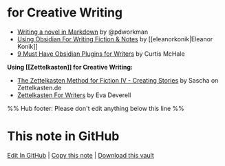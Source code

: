 # for Creative Writing

- [Writing a novel in Markdown](https://pdworkman.com/writing-a-novel-in-markdown/) by @pdworkman
- [Using Obsidian For Writing Fiction & Notes](https://eleanorkonik.com/obsidian-for-writing/) by [[eleanorkonik|Eleanor Konik]]
- [9 Must Have Obsidian Plugins for Writers](https://curtismchale.ca/2022/01/10/9-obsidian-writing-plugins/) by Curtis McHale

**Using [[Zettelkasten]] for Creative Writing:**
- [The Zettelkasten Method for Fiction IV - Creating Stories](https://zettelkasten.de/posts/zettelkasten-fiction-writing-part-4-create-story/) by Sascha on Zettelkasten.de
- [Zettelkasten For Writers](https://www.eadeverell.com/zettelkasten/) by Eva Deverell


%% Hub footer: Please don't edit anything below this line %%

# This note in GitHub

<span class="git-footer">[Edit In GitHub](https://github.dev/obsidian-community/obsidian-hub/blob/main/04%20-%20Guides%2C%20Workflows%2C%20%26%20Courses/for%20Creative%20Writing.md "git-hub-edit-note") | [Copy this note](https://raw.githubusercontent.com/obsidian-community/obsidian-hub/main/04%20-%20Guides%2C%20Workflows%2C%20%26%20Courses/for%20Creative%20Writing.md "git-hub-copy-note") | [Download this vault](https://github.com/obsidian-community/obsidian-hub/archive/refs/heads/main.zip "git-hub-download-vault") </span>
